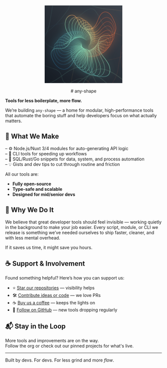<p align="center">
  <img src="./AnyShapeLogo.png" width="250" alt="any-shape logo" />
</p>

<p align="center">
  # any-shape
</p>

**Tools for less boilerplate, more flow.**

We’re building `any-shape` — a home for modular, high-performance tools that automate the boring stuff and help developers focus on what actually matters.

## 🧩 What We Make

– ⚙️ Node.js/Nuxt 3/4 modules for auto-generating API logic  
– 🧰 CLI tools for speeding up workflows  
– 🔄 SQL/Rust/Go snippets for data, system, and process automation  
– 💡 Gists and dev tips to cut through routine and friction  

All our tools are:
- **Fully open-source**
- **Type-safe and scalable**
- **Designed for mid/senior devs**

## 🧭 Why We Do It

We believe that great developer tools should feel invisible — working quietly in the background to make your job easier. Every script, module, or CLI we release is something we’ve needed ourselves to ship faster, cleaner, and with less mental overhead.

If it saves us time, it might save you hours.

## ☕ Support & Involvement

Found something helpful? Here’s how you can support us:

- ⭐️ [Star our repositories](https://github.com/any-shape) — visibility helps  
- 🛠 [Contribute ideas or code](https://github.com/any-shape) — we love PRs  
- ☕ [Buy us a coffee](https://www.buymeacoffee.com/anyshape) — keeps the lights on  
- 🧵 [Follow on GitHub](https://github.com/any-shape) — new tools dropping regularly

## 📬 Stay in the Loop

More tools and improvements are on the way.  
Follow the org or check out our pinned projects for what's live.

---

Built by devs. For devs. For less grind and more *flow*.
